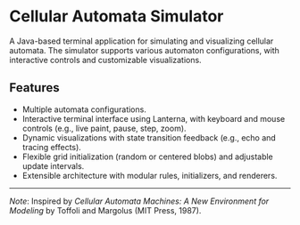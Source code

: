 # Cellular Automata Simulator

A Java-based terminal application for simulating and visualizing cellular automata. The simulator supports various automaton configurations, with interactive controls and customizable visualizations.

## Features

- Multiple automata configurations.
- Interactive terminal interface using Lanterna, with keyboard and mouse controls (e.g., live paint, pause, step, zoom).
- Dynamic visualizations with state transition feedback (e.g., echo and tracing effects).
- Flexible grid initialization (random or centered blobs) and adjustable update intervals.
- Extensible architecture with modular rules, initializers, and renderers.

---
*Note*: Inspired by *Cellular Automata Machines: A New Environment for Modeling* by Toffoli and Margolus (MIT Press, 1987).